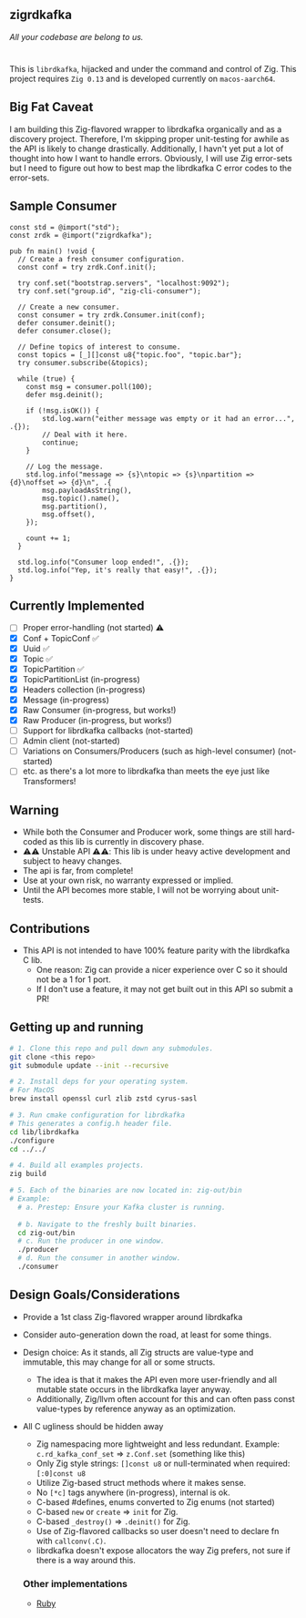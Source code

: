 ## zigrdkafka
*All your codebase are belong to us.*

#

This is `librdkafka`, hijacked and under the command and control of Zig. 
This project requires `Zig 0.13` and is developed currently on `macos-aarch64`.

## Big Fat Caveat
I am building this Zig-flavored wrapper to librdkafka organically and as a
discovery project. Therefore, I'm skipping proper unit-testing for awhile as
the API is likely to change drastically. Additionally, I havn't yet put a lot
of thought into how I want to handle errors. Obviously, I will use Zig error-sets
but I need to figure out how to best map the librdkafka C error codes to the error-sets.

## Sample Consumer
```zig
const std = @import("std");
const zrdk = @import("zigrdkafka");

pub fn main() !void {
  // Create a fresh consumer configuration.
  const conf = try zrdk.Conf.init();
  
  try conf.set("bootstrap.servers", "localhost:9092");
  try conf.set("group.id", "zig-cli-consumer");

  // Create a new consumer.
  const consumer = try zrdk.Consumer.init(conf);
  defer consumer.deinit();
  defer consumer.close();

  // Define topics of interest to consume.
  const topics = [_][]const u8{"topic.foo", "topic.bar"};
  try consumer.subscribe(&topics);

  while (true) {
    const msg = consumer.poll(100);
    defer msg.deinit();

    if (!msg.isOK()) {
        std.log.warn("either message was empty or it had an error...", .{});
        // Deal with it here.
        continue;
    }

    // Log the message.
    std.log.info("message => {s}\ntopic => {s}\npartition => {d}\noffset => {d}\n", .{
        msg.payloadAsString(),
        msg.topic().name(),
        msg.partition(),
        msg.offset(),
    });

    count += 1;
  }

  std.log.info("Consumer loop ended!", .{});
  std.log.info("Yep, it's really that easy!", .{});
}
```

## Currently Implemented
  - [ ] Proper error-handling (not started) ⚠️
  - [x] Conf + TopicConf ✅
  - [x] Uuid ✅
  - [x] Topic ✅
  - [x] TopicPartition ✅
  - [x] TopicPartitionList (in-progress)
  - [x] Headers collection (in-progress)
  - [x] Message (in-progress)
  - [x] Raw Consumer (in-progress, but works!)
  - [x] Raw Producer (in-progress, but works!)
  - [ ] Support for librdkafka callbacks (not-started)
  - [ ] Admin client (not-started)
  - [ ] Variations on Consumers/Producers (such as high-level consumer) (not-started)
  - [ ] etc. as there's a lot more to librdkafka than meets the eye just like Transformers!

## Warning
  * While both the Consumer and Producer work, some things are still hard-coded as this lib is
    currently in discovery phase.
  * ⚠️⚠️ Unstable API ⚠️⚠️: This lib is under heavy active development and subject to heavy changes.
  * The api is far, from complete!
  * Use at your own risk, no warranty expressed or implied.
  * Until the API becomes more stable, I will not be worrying about unit-tests.

## Contributions
  * This API is not intended to have 100% feature parity with the librdkafka C lib.
    * One reason: Zig can provide a nicer experience over C so it should not be a 1 for 1 port.
    * If I don't use a feature, it may not get built out in this API so submit a PR!

## Getting up and running

```sh
# 1. Clone this repo and pull down any submodules.
git clone <this repo>
git submodule update --init --recursive

# 2. Install deps for your operating system.
# For MacOS
brew install openssl curl zlib zstd cyrus-sasl

# 3. Run cmake configuration for librdkafka
# This generates a config.h header file.
cd lib/librdkafka
./configure
cd ../../

# 4. Build all examples projects.
zig build

# 5. Each of the binaries are now located in: zig-out/bin
# Example:
  # a. Prestep: Ensure your Kafka cluster is running. 
  
  # b. Navigate to the freshly built binaries.
  cd zig-out/bin
  # c. Run the producer in one window.
  ./producer
  # d. Run the consumer in another window.
  ./consumer
```

## Design Goals/Considerations

* Provide a 1st class Zig-flavored wrapper around librdkafka
* Consider auto-generation down the road, at least for some things.
* Design choice: As it stands, all Zig structs are value-type and immutable, this may change for all or some structs.
  * The idea is that it makes the API even more user-friendly and all mutable state occurs in the librdkafka layer anyway.
  * Additionally, Zig/llvm often account for this and can often pass const value-types by reference anyway as an optimization.
* All C ugliness should be hidden away
  * Zig namespacing more lightweight and less redundant. Example: `c.rd_kafka_conf_set` => `z.Conf.set` (something like this)
  * Only Zig style strings: `[]const u8` or null-terminated when required: `[:0]const u8`
  * Utilize Zig-based struct methods where it makes sense.
  * No `[*c]` tags anywhere (in-progress), internal is ok.
  * C-based #defines, enums converted to Zig enums (not started)
  * C-based `new` or `create` => `init` for Zig.
  * C-based `_destroy()` => `.deinit()` for Zig.
  * Use of Zig-flavored callbacks so user doesn't need to declare fn with `callconv(.C)`.
  * librdkafka doesn't expose allocators the way Zig prefers, not sure if there is a way around this.

  ### Other implementations
    * [Ruby](https://github.com/deadmanssnitch/kafka/tree/4e61b272e91d9a98f9eb97cf044ab3064e57712a/lib/kafka/ffi) 